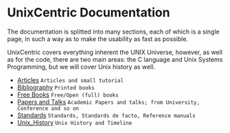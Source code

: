 # UnixCentric Documentation 

The documentation is splitted into many sections, each of which is a single page, 
in such a way as to make the usability as fast as possible.

UnixCentric covers everything inherent the UNIX Universe, however, as well as 
for the code, there are two main areas: the C language and Unix Systems 
Programming, but we will cover Unix history as well.

* [Articles](articles.md) `Articles and small tutorial`
* [Bibliography](biblio.md) `Printed books`
* [Free Books](free_books.md) `Free/Open (full) books`
* [Papers and Talks](talks.md) `Academic Papers and talks; from University, Conference and so on`
* [Standards](stds_and_refs.md) `Standards, Standards de facto, Reference manuals`
* [Unix_History](unix_history.md) `Unix History and Timeline`

